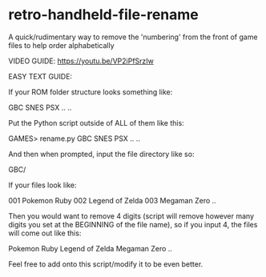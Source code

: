 # retro-handheld-file-rename
A quick/rudimentary way to remove the 'numbering' from the front of game files to help order alphabetically

VIDEO GUIDE: https://youtu.be/VP2iPfSrzIw

EASY TEXT GUIDE:

If your ROM folder structure looks something like:

GBC
SNES
PSX
..
..

Put the Python script outside of ALL of them like this:

GAMES>
  rename.py
  GBC
  SNES
  PSX
  ..
  ..
  
And then when prompted, input the file directory like so:

GBC/


If your files look like:

001 Pokemon Ruby
002 Legend of Zelda
003 Megaman Zero
..

Then you would want to remove 4 digits (script will remove however many digits you set at the BEGINNING of the file name), so if you input 4, the files will come out like this:

Pokemon Ruby
Legend of Zelda
Megaman Zero
..

Feel free to add onto this script/modify it to be even better.
